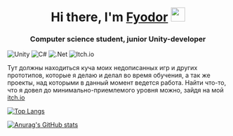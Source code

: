 <h1 align="center">Hi there, I'm <a href="https://vk.com/knijnuy_cherv" target="_blank">Fyodor</a> 
<img src="https://github.com/blackcater/blackcater/raw/main/images/Hi.gif" height="32"/></h1>
<h3 align="center">Computer science student, junior Unity-developer</h3>

![Unity](https://img.shields.io/badge/unity-%23000000.svg?style=for-the-badge&logo=unity&logoColor=white) ![C#](https://img.shields.io/badge/c%23-%23239120.svg?style=for-the-badge&logo=c-sharp&logoColor=white) ![.Net](https://img.shields.io/badge/.NET-5C2D91?style=for-the-badge&logo=.net&logoColor=white) ![Itch.io](https://img.shields.io/badge/Itch-%23FF0B34.svg?style=for-the-badge&logo=Itch.io&logoColor=white)

<p>Тут должны находиться куча моих недописанных игр и других прототипов, 
которые я делаю и делал во время обучения, а так же проекты, над которыми
 в данный момент ведется работа. Найти что-то, что я довел до минимально-приемлемого 
 уровня можно, зайдя на мой <a href="https://frederick11.itch.io">itch.io</a>
</p>


[![Top Langs](https://github-readme-stats.vercel.app/api/top-langs/?username=Frederick1122&layout=compact)](https://github.com/Frederick1122/github-readme-stats)

[![Anurag's GitHub stats](https://github-readme-stats.vercel.app/api?username=Frederick1122)](https://github.com/Frederick1122/github-readme-stats)





















<!-- **Frederick1122/Frederick1122** is a ✨ _special_ ✨ repository because its `README.md` (this file) appears on your GitHub profile.

Here are some ideas to get you started:

- 🔭 I’m currently working on ...
- 🌱 I’m currently learning ...
- 👯 I’m looking to collaborate on ...
- 🤔 I’m looking for help with ...
- 💬 Ask me about ...
- 📫 How to reach me: ...
- 😄 Pronouns: ...
- ⚡ Fun fact: ...
-->
